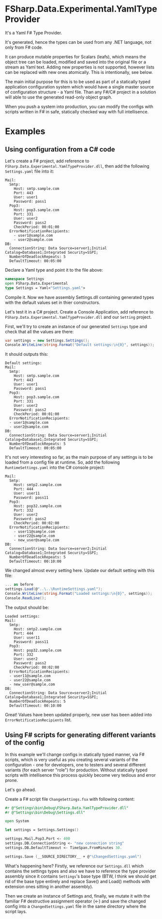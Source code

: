 FSharp.Data.Experimental.YamlTypeProvider
=========================================

It's a Yaml F# Type Provider. 

It's generated, hence the types can be used from any .NET language, not only from F# code.

It can produce mutable properties for Scalars (leafs), which means the object tree can be loaded, modified and saved into the original file or a stream as Yaml text. Adding new properties is not supported, however lists can be replaced with new ones atomically. This is intentionally, see below. 

The main initial purpose for this is to be used as part of a statically typed application configuration system which would have a single master source of configuration structure - a Yaml file. Than any F#/C# project in a solution will able to use the generated read-only object graph.

When you push a system into production, you can modify the configs with scripts written in F# in safe, statically checked way with full intellisence.

Examples
========
Using configuration from a C# code
----------------------------------
Let's create a F# project, add reference to `FSharp.Data.Experimental.YamlTypeProvider.dll`, then add the following `Settings.yaml` file into it:
```
Mail:
  Smtp:
    Host: smtp.sample.com
    Port: 443
    User: user1
    Password: pass1
  Pop3:
    Host: pop3.sample.com
    Port: 331
    User: user2
    Password: pass2
    CheckPeriod: 00:01:00
  ErrorNotificationRecipients:
    - user1@sample.com
    - user2@sample.com
DB:
  ConnectionString: Data Source=server1;Initial Catalog=Database1;Integrated Security=SSPI;
  NumberOfDeadlockRepeats: 5
  DefaultTimeout: 00:05:00
```
Declare a Yaml type and point it to the file above:
```fsharp
namespace Settings
open FSharp.Data.Experimental
type Settings = Yaml<"Settings.yaml">
```
Compile it. Now we have assembly Settings.dll containing generated types with the default values set in thier constructors.

Let's test it in a C# project. Create a Console Application, add reference to `FSharp.Data.Experimental.YamlTypeProvider.dll` and our `Setting` project. 

First, we'll try to create an instance of our generated `Settings` type and check that all the values are there:
```csharp
var settings = new Settings.Settings();
Console.WriteLine(string.Format("Default settings:\n{0}", settings));
```
It should outputs this:
```
Default settings:
Mail:
  Smtp:
    Host: smtp.sample.com
    Port: 443
    User: user1
    Password: pass1
  Pop3:
    Host: pop3.sample.com
    Port: 331
    User: user2
    Password: pass2
    CheckPeriod: 00:01:00
  ErrorNotificationRecipients:
  - user1@sample.com
  - user2@sample.com
DB:
  ConnectionString: Data Source=server1;Initial Catalog=Database1;Integrated Security=SSPI;
  NumberOfDeadlockRepeats: 5
  DefaultTimeout: 00:05:00
```
It's not very interesting so far, as the main purpose of any settings is to be loaded from a config file at runtime. 
So, add the following ```RuntimeSettings.yaml``` into the C# console project:
```
Mail:
  Smtp:
    Host: smtp2.sample.com
    Port: 444
    User: user11
    Password: pass11
  Pop3:
    Host: pop32.sample.com
    Port: 332
    User: user2
    Password: pass2
    CheckPeriod: 00:02:00
  ErrorNotificationRecipients:
    - user11@sample.com
    - user22@sample.com
    - new_user@sample.com
DB:
  ConnectionString: Data Source=server2;Initial Catalog=Database1;Integrated Security=SSPI;
  NumberOfDeadlockRepeats: 5
  DefaultTimeout: 00:10:00
```
We changed almost every setting here. Update our default setting with this file:
```csharp
... as before
settings.Load(@"..\..\RuntimeSettings.yaml");
Console.WriteLine(string.Format("Loaded settings:\n{0}", settings));
Console.ReadLine();
```
The output should be:
```
Loaded settings:
Mail:
  Smtp:
    Host: smtp2.sample.com
    Port: 444
    User: user11
    Password: pass11
  Pop3:
    Host: pop32.sample.com
    Port: 332
    User: user2
    Password: pass2
    CheckPeriod: 00:02:00
  ErrorNotificationRecipients:
  - user11@sample.com
  - user22@sample.com
  - new_user@sample.com
DB:
  ConnectionString: Data Source=server2;Initial Catalog=Database1;Integrated Security=SSPI;
  NumberOfDeadlockRepeats: 5
  DefaultTimeout: 00:10:00
```
Great! Values have been updated properly, new user has been added into ```ErrorNotificationRecipients``` list.

Using F# scripts for generating different variants of the config
----------------------------------------------------------------
In this example we'll change configs in statically typed manner, via F# scripts, which is very useful as you creating several variants of the configuration - one for developers, one to testers and several different variants (for each server "role") for production. Without statically typed scripts with intellisence this process quickly become very tedious and error prone. 

Let's go ahead. 

Create a F# script file `ChangeSettings.fsx` with following content:
```fsharp
#r @"Settings\bin\Debug\FSharp.Data.YamlTypeProvider.dll"
#r @"Settings\bin\Debug\Settings.dll"

open System

let settings = Settings.Settings()

settings.Mail.Pop3.Port <- 400
settings.DB.ConnectionString <- "new connection string"
settings.DB.DefaultTimeout <- TimeSpan.FromMinutes 30.

settings.Save (__SOURCE_DIRECTORY__ + @"\ChangedSettings.yaml")
```
What's happening here? Firstly, we reference our `Settings.dll` which contains the settings types and also we have to reference the type provider assembly since it contains `Settings`'s base type (BTW, I think we should get rid of the base type entirely and replace Save() and Load() methods with extension ones sitting in another assembly).

Then we create an instance of Settings and, finally, we mutate it with the familiar F# destructive assignment operator (<-) and save the changed config into a `ChangedSettings.yaml` file in the same directory where the script lays. 
